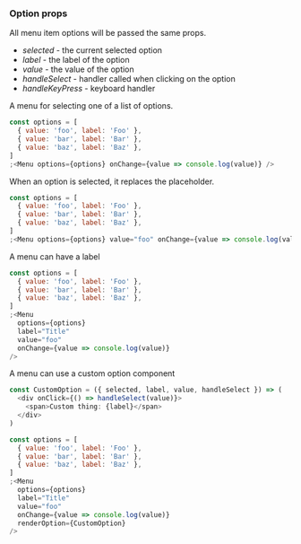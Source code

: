 ### Option props

All menu item options will be passed the same props.

* _selected_ - the current selected option
* _label_ - the label of the option
* _value_ - the value of the option
* _handleSelect_ - handler called when clicking on the option
* _handleKeyPress_ - keyboard handler

A menu for selecting one of a list of options.

```js
const options = [
  { value: 'foo', label: 'Foo' },
  { value: 'bar', label: 'Bar' },
  { value: 'baz', label: 'Baz' },
]
;<Menu options={options} onChange={value => console.log(value)} />
```

When an option is selected, it replaces the placeholder.

```js
const options = [
  { value: 'foo', label: 'Foo' },
  { value: 'bar', label: 'Bar' },
  { value: 'baz', label: 'Baz' },
]
;<Menu options={options} value="foo" onChange={value => console.log(value)} />
```

A menu can have a label

```js
const options = [
  { value: 'foo', label: 'Foo' },
  { value: 'bar', label: 'Bar' },
  { value: 'baz', label: 'Baz' },
]
;<Menu
  options={options}
  label="Title"
  value="foo"
  onChange={value => console.log(value)}
/>
```

A menu can use a custom option component

```js
const CustomOption = ({ selected, label, value, handleSelect }) => (
  <div onClick={() => handleSelect(value)}>
    <span>Custom thing: {label}</span>
  </div>
)

const options = [
  { value: 'foo', label: 'Foo' },
  { value: 'bar', label: 'Bar' },
  { value: 'baz', label: 'Baz' },
]
;<Menu
  options={options}
  label="Title"
  value="foo"
  onChange={value => console.log(value)}
  renderOption={CustomOption}
/>
```
